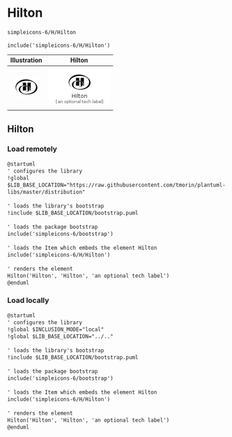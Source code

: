 # Hilton


```text
simpleicons-6/H/Hilton
```

```text
include('simpleicons-6/H/Hilton')
```



| Illustration | Hilton |
| :---: | :---: |
| ![illustration for Illustration](../../simpleicons-6/H/Hilton.png) | ![illustration for Hilton](../../simpleicons-6/H/Hilton.Local.png) |




## Hilton

### Load remotely
```plantuml
@startuml
' configures the library
!global $LIB_BASE_LOCATION="https://raw.githubusercontent.com/tmorin/plantuml-libs/master/distribution"

' loads the library's bootstrap
!include $LIB_BASE_LOCATION/bootstrap.puml

' loads the package bootstrap
include('simpleicons-6/bootstrap')

' loads the Item which embeds the element Hilton
include('simpleicons-6/H/Hilton')

' renders the element
Hilton('Hilton', 'Hilton', 'an optional tech label')
@enduml
```

### Load locally
```plantuml
@startuml
' configures the library
!global $INCLUSION_MODE="local"
!global $LIB_BASE_LOCATION="../.."

' loads the library's bootstrap
!include $LIB_BASE_LOCATION/bootstrap.puml

' loads the package bootstrap
include('simpleicons-6/bootstrap')

' loads the Item which embeds the element Hilton
include('simpleicons-6/H/Hilton')

' renders the element
Hilton('Hilton', 'Hilton', 'an optional tech label')
@enduml
```

